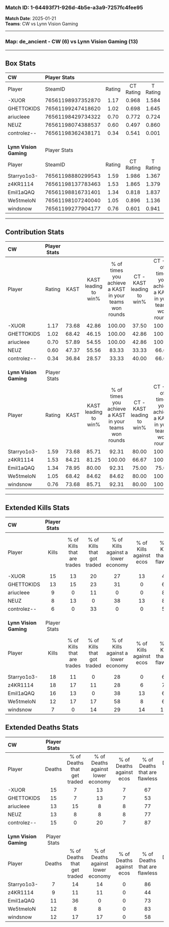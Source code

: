 ### Match ID: 1-64493f71-926d-4b5e-a3a9-7257fc4fee95  
**Match Date**: 2025-01-21  
**Teams**: CW vs Lynn Vision Gaming  

---  

### **Map**: de_ancient - CW (6) vs Lynn Vision Gaming (13)  
---  

## Box Stats  

| **CW**                 | Player Stats      |        |           |          |       |       |       |         |        |      |     |
| :- | :- | :-: | :-: | :-: | :-: | :-: | :-: | :-: | :-: | :-: | :-: |
| Player                 | SteamID           | Rating | CT Rating | T Rating | KAST  |  ADR  | Kills | Assists | Deaths | K/D  | HS% |
| -XUOR                  | 76561198937352870 |  1.17  |   0.968   |  1.584   | 73.68 | 89.0  |  15   |    4    |   15   | 1.00 | 53  |
| GHETTOKIDS             | 76561199247418620 |  1.02  |   0.698   |  1.645   | 68.42 | 85.0  |  13   |    3    |   15   | 0.87 | 69  |
| ariucleee              | 76561198429734322 |  0.70  |   0.772   |  0.724   | 57.89 | 51.2  |   9   |    1    |   13   | 0.69 | 100 |
| NEUZ                   | 76561198074388537 |  0.60  |   0.497   |  0.860   | 47.37 | 54.2  |   8   |    3    |   13   | 0.62 | 50  |
| controlez--            | 76561198362438171 |  0.34  |   0.541   |  0.001   | 36.84 | 46.5  |   6   |    2    |   15   | 0.40 | 33  |
|                        |                   |        |           |          |       |       |       |         |        |      |     |
|                        |                   |        |           |          |       |       |       |         |        |      |     |
|                        |                   |        |           |          |       |       |       |         |        |      |     |
| **Lynn Vision Gaming** | Player Stats      |        |           |          |       |       |       |         |        |      |     |
| Player                 | SteamID           | Rating | CT Rating | T Rating | KAST  |  ADR  | Kills | Assists | Deaths | K/D  | HS% |
| Starryo1o3-            | 76561198880299543 |  1.59  |   1.986   |  1.367   | 73.68 | 106.0 |  18   |    6    |   7    | 2.57 | 44  |
| z4KR1114               | 76561198137783463 |  1.53  |   1.865   |  1.379   | 84.21 | 86.5  |  18   |    2    |   9    | 2.00 | 61  |
| Emil1aQAQ              | 76561198816731401 |  1.34  |   0.818   |  1.837   | 78.95 | 82.4  |  16   |    4    |   11   | 1.45 | 68  |
| We5tmeloN              | 76561198107240040 |  1.05  |   0.896   |  1.136   | 68.42 | 75.3  |  12   |    7    |   12   | 1.00 | 75  |
| windsnow               | 76561199277904177 |  0.76  |   0.601   |  0.941   | 73.68 | 46.1  |   7   |    6    |   12   | 0.58 | 85  |
---  

## Contribution Stats  

| **CW**                 | Player Stats |       |                      |                                                        |                           |                                                             |                          |                                                            |
| :- | :-: | :-: | :-: | :-: | :-: | :-: | :-: | :-: |
| Player                 |    Rating    | KAST  | KAST leading to win% | % of times you achieve a KAST in your teams won rounds | CT - KAST leading to win% | CT - % of times you achieve a KAST in your teams won rounds | T - KAST leading to win% | T - % of times you achieve a KAST in your teams won rounds |
| -XUOR                  |     1.17     | 73.68 |        42.86         |                         100.00                         |           37.50           |                           100.00                            |          50.00           |                           100.00                           |
| GHETTOKIDS             |     1.02     | 68.42 |        46.15         |                         100.00                         |           42.86           |                           100.00                            |          50.00           |                           100.00                           |
| ariucleee              |     0.70     | 57.89 |        54.55         |                         100.00                         |           42.86           |                           100.00                            |          75.00           |                           100.00                           |
| NEUZ                   |     0.60     | 47.37 |        55.56         |                         83.33                          |           33.33           |                            66.67                            |          100.00          |                           100.00                           |
| controlez--            |     0.34     | 36.84 |        28.57         |                         33.33                          |           40.00           |                            66.67                            |           0.00           |                            0.00                            |
|                        |              |       |                      |                                                        |                           |                                                             |                          |                                                            |
|                        |              |       |                      |                                                        |                           |                                                             |                          |                                                            |
|                        |              |       |                      |                                                        |                           |                                                             |                          |                                                            |
| **Lynn Vision Gaming** | Player Stats |       |                      |                                                        |                           |                                                             |                          |                                                            |
| Player                 |    Rating    | KAST  | KAST leading to win% | % of times you achieve a KAST in your teams won rounds | CT - KAST leading to win% | CT - % of times you achieve a KAST in your teams won rounds | T - KAST leading to win% | T - % of times you achieve a KAST in your teams won rounds |
| Starryo1o3-            |     1.59     | 73.68 |        85.71         |                         92.31                          |           80.00           |                           100.00                            |          88.89           |                           88.89                            |
| z4KR1114               |     1.53     | 84.21 |        81.25         |                         100.00                         |           66.67           |                           100.00                            |          90.00           |                           100.00                           |
| Emil1aQAQ              |     1.34     | 78.95 |        80.00         |                         92.31                          |           75.00           |                            75.00                            |          81.82           |                           100.00                           |
| We5tmeloN              |     1.05     | 68.42 |        84.62         |                         84.62                          |           80.00           |                           100.00                            |          87.50           |                           77.78                            |
| windsnow               |     0.76     | 73.68 |        85.71         |                         92.31                          |           80.00           |                           100.00                            |          88.89           |                           88.89                            |
---  

## Extended Kills Stats  

| **CW**                 | Player Stats |                            |                            |                                    |                         |                              |                                 |                                       |                    |           |
| :- | :-: | :-: | :-: | :-: | :-: | :-: | :-: | :-: | :-: | :-: |
| Player                 |    Kills     | % of Kills that are trades | % of Kills that got traded | % of Kills against a lower economy | % of Kills against ecos | % of Kills that are flawless | % of Kills that are close duels | % of Kills that are assisted by flash | Pistol Round Kills | AWP Kills |
| -XUOR                  |      15      |             13             |             20             |                 27                 |           13            |              47              |                0                |                   0                   |         4          |     0     |
| GHETTOKIDS             |      13      |             15             |             23             |                 31                 |            0            |              62              |                0                |                  23                   |         1          |     0     |
| ariucleee              |      9       |             0              |             11             |                 0                  |            0            |              89              |                0                |                  11                   |         2          |     0     |
| NEUZ                   |      8       |             13             |             0              |                 38                 |           13            |              88              |                0                |                   0                   |         2          |     3     |
| controlez--            |      6       |             0              |             33             |                 0                  |            0            |              50              |               17                |                   0                   |         1          |     4     |
|                        |              |                            |                            |                                    |                         |                              |                                 |                                       |                    |           |
|                        |              |                            |                            |                                    |                         |                              |                                 |                                       |                    |           |
|                        |              |                            |                            |                                    |                         |                              |                                 |                                       |                    |           |
| **Lynn Vision Gaming** | Player Stats |                            |                            |                                    |                         |                              |                                 |                                       |                    |           |
| Player                 |    Kills     | % of Kills that are trades | % of Kills that got traded | % of Kills against a lower economy | % of Kills against ecos | % of Kills that are flawless | % of Kills that are close duels | % of Kills that are assisted by flash | Pistol Round Kills | AWP Kills |
| Starryo1o3-            |      18      |             11             |             0              |                 28                 |            0            |              67              |                6                |                  11                   |         1          |     0     |
| z4KR1114               |      18      |             17             |             11             |                 28                 |            6            |              78              |                6                |                   6                   |         2          |     2     |
| Emil1aQAQ              |      16      |             13             |             0              |                 38                 |           13            |              63              |                6                |                  13                   |         1          |     0     |
| We5tmeloN              |      12      |             17             |             17             |                 58                 |            8            |              67              |                0                |                   8                   |         0          |     0     |
| windsnow               |      7       |             0              |             14             |                 29                 |           14            |             100              |                0                |                   0                   |         0          |     0     |
## Extended Deaths Stats  

| **CW**                 | Player Stats |                             |                                   |                          |                               |                            |                           |               |
| :- | :-: | :-: | :-: | :-: | :-: | :-: | :-: | :-: |
| Player                 |    Deaths    | % of Deaths that get traded | % of Deaths against lower economy | % of Deaths against ecos | % of Deaths that are flawless | % of Deaths that are close | % of Deaths while blinded | Deaths to AWP |
| -XUOR                  |      15      |              7              |                13                 |            7             |              67               |             7              |             7             |       1       |
| GHETTOKIDS             |      15      |              7              |                13                 |            7             |              53               |             13             |             7             |       0       |
| ariucleee              |      13      |             15              |                 8                 |            8             |              77               |             0              |             8             |       0       |
| NEUZ                   |      13      |              8              |                 8                 |            8             |              77               |             0              |            15             |       1       |
| controlez--            |      15      |              0              |                20                 |            7             |              87               |             0              |             7             |       0       |
|                        |              |                             |                                   |                          |                               |                            |                           |               |
|                        |              |                             |                                   |                          |                               |                            |                           |               |
|                        |              |                             |                                   |                          |                               |                            |                           |               |
| **Lynn Vision Gaming** | Player Stats |                             |                                   |                          |                               |                            |                           |               |
| Player                 |    Deaths    | % of Deaths that get traded | % of Deaths against lower economy | % of Deaths against ecos | % of Deaths that are flawless | % of Deaths that are close | % of Deaths while blinded | Deaths to AWP |
| Starryo1o3-            |      7       |             14              |                14                 |            0             |              86               |             0              |            14             |       1       |
| z4KR1114               |      9       |             11              |                11                 |            0             |              44               |             0              |             0             |       0       |
| Emil1aQAQ              |      11      |             36              |                 0                 |            0             |              73               |             9              |             0             |       2       |
| We5tmeloN              |      12      |              8              |                 8                 |            0             |              83               |             0              |            17             |       2       |
| windsnow               |      12      |             17              |                17                 |            0             |              58               |             0              |             8             |       2       |
